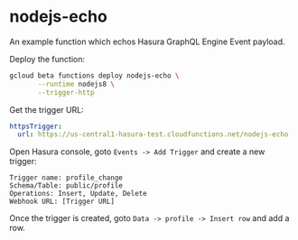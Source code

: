 # nodejs-echo

An example function which echos Hasura GraphQL Engine Event payload.

Deploy the function:

```bash
gcloud beta functions deploy nodejs-echo \
       --runtime nodejs8 \
       --trigger-http
```

Get the trigger URL:
```yaml
httpsTrigger:
  url: https://us-central1-hasura-test.cloudfunctions.net/nodejs-echo
```

Open Hasura console, goto `Events -> Add Trigger` and create a new trigger:
```
Trigger name: profile_change
Schema/Table: public/profile
Operations: Insert, Update, Delete
Webhook URL: [Trigger URL]
```

Once the trigger is created, goto `Data -> profile -> Insert row` and add a row. 
